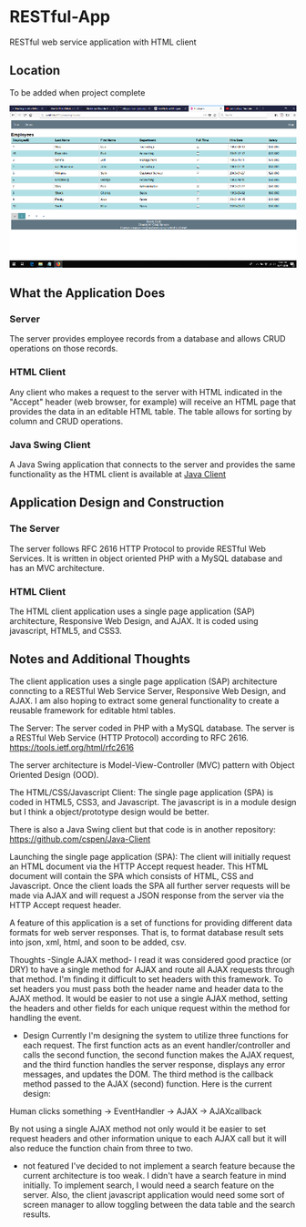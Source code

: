 # RESTful-App
RESTful web service application with HTML client

## Location
To be added when project complete

![Screenshot](https://github.com/cspen/RESTful-App/blob/master/screenshot.png)


## What the Application Does
### Server
The server provides employee records from a database and allows CRUD operations
on those records.

### HTML Client
Any client who makes a request to the server with HTML indicated in the "Accept"
header (web browser, for example) will receive an HTML page that provides the data in an editable
HTML table. The table allows for sorting by column and CRUD operations.

### Java Swing Client
A Java Swing application that connects to the server and provides
the same functionality as the HTML client is available at
[Java Client](http://modintro.com/java/client/)

## Application Design and Construction
### The Server
The server follows RFC 2616 HTTP Protocol to provide RESTful Web Services.
It is written in object oriented PHP with a MySQL database and has
an MVC architecture.

### HTML Client
The HTML client application uses a single page application (SAP)
architecture, Responsive Web Design, and AJAX. It is coded using
javascript, HTML5, and CSS3.


## Notes and Additional Thoughts
The client application uses a single page application (SAP)
architecture conncting to a RESTful Web Service Server, Responsive Web Design, and AJAX. I am
also hoping to extract some general functionality to create a reusable
framework for editable html tables.

The Server:
The server coded in PHP with a MySQL database. The server is a
RESTful Web Service (HTTP Protocol) according to RFC 2616.
https://tools.ietf.org/html/rfc2616

The server architecture is Model-View-Controller (MVC) pattern with
Object Oriented Design (OOD).


The HTML/CSS/Javascript Client:
The single page application (SPA) is coded in HTML5, CSS3, and Javascript.
The javascript is in a module design but I think a object/prototype design
would be better.

There is also a Java Swing client but that code is in another repository:
https://github.com/cspen/Java-Client
 


Launching the single page application (SPA):
The client will initially request an HTML document via the HTTP Accept request
header. This HTML document will contain the SPA which consists of HTML, CSS and
Javascript. Once the client loads the SPA all further server requests will be
made via AJAX and will request a JSON response from the server via the HTTP
Accept request header.

A feature of this application is a set of functions
for providing different data formats for web server responses.
That is, to format database result sets into json, xml, html,
and soon to be added, csv.

Thoughts
-Single AJAX method-
I read it was considered good practice (or DRY) to have a single
method for AJAX and route all AJAX requests through that method.
I'm finding it difficult to set headers with this framework. To set
headers you must pass both the header name and header data to the
AJAX method. It would be easier to not use a single AJAX method, 
setting the headers and other fields for each unique request within
the method for handling the event.

* Design
Currently I'm designing the system to utilize three functions for each
request. The first function acts as an event handler/controller and
calls the second function, the second function makes the AJAX request,
and the third function handles the server response, displays any error
messages, and updates the DOM. The third method is the callback
method passed to the AJAX (second) function. Here is the current
design:

Human clicks something -> EventHandler -> AJAX -> AJAXcallback

By not using a single AJAX method not only would it be easier to
set request headers and other information unique to each AJAX call
but it will also reduce the function chain from three to two.

- not featured
I've decided to not implement a search feature because the current
architecture is too weak. I didn't have a search feature in mind 
initially. To implement search, I would need a search feature on the
server. Also, the client javascript application would need some sort
of screen manager to allow toggling between the data table and the
search results.